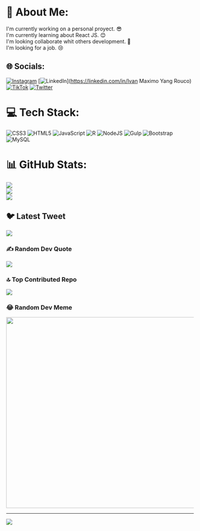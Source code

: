 # 💫 About Me:
I'm currently working on a personal proyect. 😎<br>I'm currently learning about React JS. 😊<br>I'm looking collaborate whit others development. 👀<br>I'm looking for a job. 😢


## 🌐 Socials:
[![Instagram](https://img.shields.io/badge/Instagram-%23E4405F.svg?logo=Instagram&logoColor=white)](https://instagram.com/Ivan_y25) [![LinkedIn](https://img.shields.io/badge/LinkedIn-%230077B5.svg?logo=linkedin&logoColor=white)](https://linkedin.com/in/Ivan Maximo Yang Rouco) [![TikTok](https://img.shields.io/badge/TikTok-%23000000.svg?logo=TikTok&logoColor=white)](https://tiktok.com/@maximo0225) [![Twitter](https://img.shields.io/badge/Twitter-%231DA1F2.svg?logo=Twitter&logoColor=white)](https://twitter.com/Yang1Ivn) 

# 💻 Tech Stack:
![CSS3](https://img.shields.io/badge/css3-%231572B6.svg?style=for-the-badge&logo=css3&logoColor=white) ![HTML5](https://img.shields.io/badge/html5-%23E34F26.svg?style=for-the-badge&logo=html5&logoColor=white) ![JavaScript](https://img.shields.io/badge/javascript-%23323330.svg?style=for-the-badge&logo=javascript&logoColor=%23F7DF1E) ![R](https://img.shields.io/badge/r-%23276DC3.svg?style=for-the-badge&logo=r&logoColor=white) ![NodeJS](https://img.shields.io/badge/node.js-6DA55F?style=for-the-badge&logo=node.js&logoColor=white) ![Gulp](https://img.shields.io/badge/GULP-%23CF4647.svg?style=for-the-badge&logo=gulp&logoColor=white) ![Bootstrap](https://img.shields.io/badge/bootstrap-%23563D7C.svg?style=for-the-badge&logo=bootstrap&logoColor=white) ![MySQL](https://img.shields.io/badge/mysql-%2300f.svg?style=for-the-badge&logo=mysql&logoColor=white)
# 📊 GitHub Stats:
![](https://github-readme-stats.vercel.app/api?username=Ivan-Yang25&theme=blue-green&hide_border=false&include_all_commits=false&count_private=false)<br/>
![](https://github-readme-streak-stats.herokuapp.com/?user=Ivan-Yang25&theme=blue-green&hide_border=false)<br/>
![](https://github-readme-stats.vercel.app/api/top-langs/?username=Ivan-Yang25&theme=blue-green&hide_border=false&include_all_commits=false&count_private=false&layout=compact)

## 🐦 Latest Tweet
[![](https://gtce.itsvg.in/api?username=Yang1Ivn)](https://github.com/VishwaGauravIn/github-twitter-card-embed)

### ✍️ Random Dev Quote
![](https://quotes-github-readme.vercel.app/api?type=horizontal&theme=radical)

### 🔝 Top Contributed Repo
![](https://github-contributor-stats.vercel.app/api?username=Ivan-Yang25&limit=5&theme=dark&combine_all_yearly_contributions=true)

### 😂 Random Dev Meme
<img src="https://rm.up.railway.app/" width="512px"/>

---
[![](https://visitcount.itsvg.in/api?id=Ivan-Yang25&icon=0&color=0)](https://visitcount.itsvg.in)

<!-- Proudly created with GPRM ( https://gprm.itsvg.in ) -->

